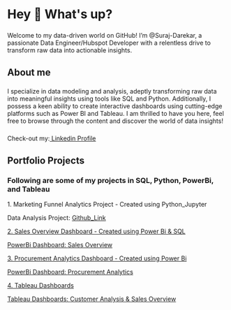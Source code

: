 <h1 align="left">Hey 👋 What's up?</h1>

###

<p align="left">Welcome to my data-driven world on GitHub! I’m @Suraj-Darekar, a passionate Data Engineer/Hubspot Developer with a relentless drive to transform raw data into actionable insights.</p>

###

<h2 align="left">About me</h2>

###

<p align="left">I specialize in data modeling and analysis, adeptly transforming raw data into meaningful insights using tools like SQL and Python. Additionally, I possess a keen ability to create interactive dashboards using cutting-edge platforms such as Power BI and Tableau. I am thrilled to have you here, feel free to browse through the content and discover the world of data insights!</p>


###

<p>Check-out my:<a href="linkedin.com/in/surajd"> Linkedin Profile</a><p>


###

<h2 align="left">Portfolio Projects</h2>
<h3 align="left">Following are some of my projects in SQL, Python, PowerBi, and Tableau </h3>

<p align="left"> 1. Marketing Funnel Analytics Project - Created using Python_Jupyter </p>
<p> Data Analysis Project:  <a href="https://github.com/Suraj-Darekar/Marketing_Funnel_Analytics-Python"> Github_Link </p>

<p align="left"> 2. Sales Overview Dashboard - Created using Power Bi & SQL </p>
<p> PowerBi Dashboard: <a href="https://app.powerbi.com/view?r=eyJrIjoiNTNiOTdhNmMtOTJmZi00NDAzLWFlZDMtMTY4YTU3YmU2OTYyIiwidCI6IjUxMTQ5MWQ3LWY3YzctNDRjNC05Njg0LTgzODFjM2FmYzhhYSJ9"> Sales Overview </p>
  
<p align="left"> 3. Procurement Analytics Dashboard - Created using Power Bi </p>
<p> PowerBi Dashboard: <a href="https://app.powerbi.com/view?r=eyJrIjoiNWYxNjA5NzMtZjk5ZS00YjIzLTkyYTMtMTNhZGIyNzhkNWFlIiwidCI6IjUxMTQ5MWQ3LWY3YzctNDRjNC05Njg0LTgzODFjM2FmYzhhYSJ9"> Procurement Analytics </p>

<p align="left"> 4. Tableau Dashboards </p>
<p> Tableau Dashboards: <a href="https://public.tableau.com/app/profile/suraj.darekar"> Customer Analysis & Sales Overview </p>

